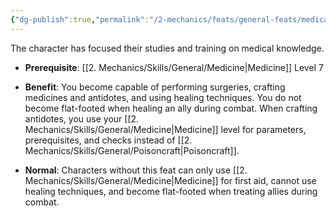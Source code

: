 ```yaml
---
{"dg-publish":true,"permalink":"/2-mechanics/feats/general-feats/medical-ninja/","noteIcon":""}
---
```


The character has focused their studies and training on medical knowledge.

- **Prerequisite**: [[2. Mechanics/Skills/General/Medicine\|Medicine]] Level 7  
- **Benefit**: You become capable of performing surgeries, crafting medicines and antidotes, and using healing techniques. You do not become flat-footed when healing an ally during combat. When crafting antidotes, you use your [[2. Mechanics/Skills/General/Medicine\|Medicine]] level for parameters, prerequisites, and checks instead of [[2. Mechanics/Skills/General/Poisoncraft\|Poisoncraft]].

- **Normal**: Characters without this feat can only use [[2. Mechanics/Skills/General/Medicine\|Medicine]] for first aid, cannot use healing techniques, and become flat-footed when treating allies during combat.
